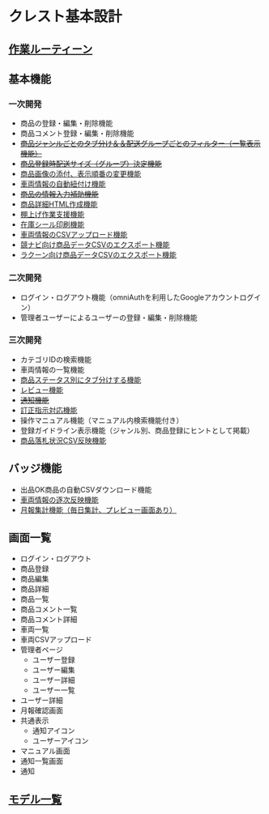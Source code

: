 # クレスト基本設計

## [作業ルーティーン](https://docs.google.com/spreadsheets/d/1CCfhtsdbCOP2Au_lwMvG9FRbsbBJtt4OBNNqlyF7p1g/edit#gid=1612669805&range=C5)

## 基本機能

### 一次開発

- 商品の登録・編集・削除機能
- 商品コメント登録・編集・削除機能
- ~~[商品ジャンルごとのタブ分け＆＆配送グループごとのフィルター（一覧表示機能）](https://docs.google.com/spreadsheets/d/1CCfhtsdbCOP2Au_lwMvG9FRbsbBJtt4OBNNqlyF7p1g/edit#gid=1620229188&range=A55)~~
- ~~[商品登録時配送サイズ（グループ）決定機能](https://docs.google.com/spreadsheets/d/1CCfhtsdbCOP2Au_lwMvG9FRbsbBJtt4OBNNqlyF7p1g/edit#gid=1620229188&range=A4)~~
- [商品画像の添付、表示順番の変更機能](https://docs.google.com/spreadsheets/d/1CCfhtsdbCOP2Au_lwMvG9FRbsbBJtt4OBNNqlyF7p1g/edit#gid=1620229188&range=A19)
- [車両情報の自動紐付け機能](https://docs.google.com/spreadsheets/d/1CCfhtsdbCOP2Au_lwMvG9FRbsbBJtt4OBNNqlyF7p1g/edit#gid=1620229188)
- ~~[商品の情報入力補助機能](https://docs.google.com/spreadsheets/d/1CCfhtsdbCOP2Au_lwMvG9FRbsbBJtt4OBNNqlyF7p1g/edit#gid=1620229188&range=A4)~~
- [商品詳細HTML作成機能](https://docs.google.com/spreadsheets/d/1CCfhtsdbCOP2Au_lwMvG9FRbsbBJtt4OBNNqlyF7p1g/edit#gid=1620229188&range=A7)
- [棚上げ作業支援機能](https://docs.google.com/spreadsheets/d/1CCfhtsdbCOP2Au_lwMvG9FRbsbBJtt4OBNNqlyF7p1g/edit#gid=1620229188&range=A10)
- [在庫シール印刷機能](https://docs.google.com/spreadsheets/d/1CCfhtsdbCOP2Au_lwMvG9FRbsbBJtt4OBNNqlyF7p1g/edit#gid=1620229188&range=A31)
- [車両情報のCSVアップロード機能](https://docs.google.com/spreadsheets/d/1CCfhtsdbCOP2Au_lwMvG9FRbsbBJtt4OBNNqlyF7p1g/edit#gid=1620229188&range=A13)
- [競ナビ向け商品データCSVのエクスポート機能](https://docs.google.com/spreadsheets/d/1CCfhtsdbCOP2Au_lwMvG9FRbsbBJtt4OBNNqlyF7p1g/edit#gid=1620229188&range=A16)
- [ラクーン向け商品データCSVのエクスポート機能](https://docs.google.com/spreadsheets/d/1CCfhtsdbCOP2Au_lwMvG9FRbsbBJtt4OBNNqlyF7p1g/edit#gid=1620229188&range=A16)

### 二次開発

- ログイン・ログアウト機能（omniAuthを利用したGoogleアカウントログイン）
- 管理者ユーザーによるユーザーの登録・編集・削除機能
  
### 三次開発

- カテゴリIDの検索機能
- 車両情報の一覧機能
- [商品ステータス別にタブ分けする機能](https://docs.google.com/spreadsheets/d/1CCfhtsdbCOP2Au_lwMvG9FRbsbBJtt4OBNNqlyF7p1g/edit#gid=1620229188&range=A22)
- [レビュー機能](https://docs.google.com/spreadsheets/d/1CCfhtsdbCOP2Au_lwMvG9FRbsbBJtt4OBNNqlyF7p1g/edit#gid=1620229188&range=A25)
- ~~[通知機能](https://docs.google.com/spreadsheets/d/1CCfhtsdbCOP2Au_lwMvG9FRbsbBJtt4OBNNqlyF7p1g/edit#gid=1620229188&range=A28)~~
- [訂正指示対応機能](https://docs.google.com/spreadsheets/d/1CCfhtsdbCOP2Au_lwMvG9FRbsbBJtt4OBNNqlyF7p1g/edit#gid=1620229188&range=A16)
- 操作マニュアル機能（マニュアル内検索機能付き）
- 登録ガイドライン表示機能（ジャンル別、商品登録にヒントとして掲載）
- [商品落札状況CSV反映機能](https://docs.google.com/spreadsheets/d/1CCfhtsdbCOP2Au_lwMvG9FRbsbBJtt4OBNNqlyF7p1g/edit#gid=1620229188&range=A52)

## バッジ機能

- 出品OK商品の自動CSVダウンロード機能
- [車両情報の逐次反映機能](https://docs.google.com/spreadsheets/d/1CCfhtsdbCOP2Au_lwMvG9FRbsbBJtt4OBNNqlyF7p1g/edit#gid=1620229188&range=A40)
- [月報集計機能（毎日集計、プレビュー画面あり）](https://docs.google.com/spreadsheets/d/1CCfhtsdbCOP2Au_lwMvG9FRbsbBJtt4OBNNqlyF7p1g/edit#gid=1620229188&range=A43)

## 画面一覧

- ログイン・ログアウト
- 商品登録
- 商品編集
- 商品詳細
- 商品一覧
- 商品コメント一覧
- 商品コメント詳細
- 車両一覧
- 車両CSVアップロード
- 管理者ページ
  - ユーザー登録
  - ユーザー編集
  - ユーザー詳細
  - ユーザー一覧
- ユーザー詳細
- 月報確認画面
- 共通表示
  - 通知アイコン
  - ユーザーアイコン
- マニュアル画面
- 通知一覧画面
- 通知

## [モデル一覧](https://docs.google.com/spreadsheets/d/1CCfhtsdbCOP2Au_lwMvG9FRbsbBJtt4OBNNqlyF7p1g/edit#gid=1268235951)
